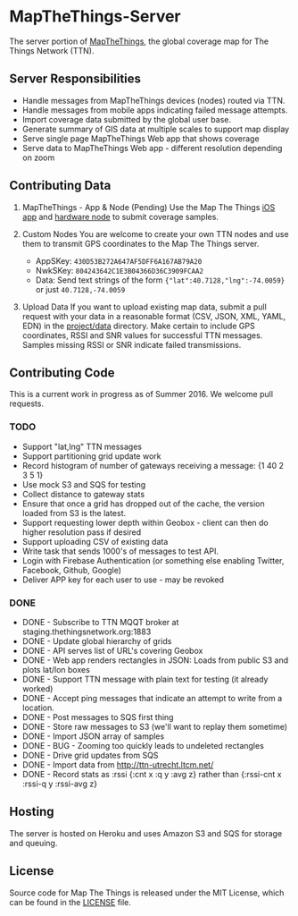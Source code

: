 
# MapTheThings-Server

The server portion of [MapTheThings](http://map.thethings.nyc), the
global coverage map for The Things Network (TTN).

## Server Responsibilities
- Handle messages from MapTheThings devices (nodes) routed via TTN.
- Handle messages from mobile apps indicating failed message attempts.
- Import coverage data submitted by the global user base.
- Generate summary of GIS data at multiple scales to support map display
- Serve single page MapTheThings Web app that shows coverage
- Serve data to MapTheThings Web app - different resolution depending on zoom

## Contributing Data

1. MapTheThings - App & Node (Pending)
  Use the Map The Things [iOS app](http://github.com/things-nyc/mapthethings-ios)
  and [hardware node](http://github.com/things-nyc/mapthethings-node)
  to submit coverage samples.

2. Custom Nodes
  You are welcome to create your own TTN nodes and use them to
  transmit GPS coordinates to the Map The Things server.</p>
   - AppSKey: ```430D53B272A647AF5DFF6A167AB79A20```
   - NwkSKey: ```804243642C1E3B04366D36C3909FCAA2```
   - Data: Send text strings of the form
      ```{"lat":40.7128,"lng":-74.0059}``` or just ```40.7128,-74.0059```

3. Upload Data
  If you want to upload existing map data, submit a pull request with your
  data in a reasonable format (CSV, JSON, XML, YAML, EDN) in the
  [project/data](http://github.com/things-nyc/mapthethings/data)
  directory. Make certain to include GPS coordinates, RSSI and SNR values
  for successful TTN messages. Samples missing RSSI or SNR indicate failed
  transmissions.

## Contributing Code
This is a current work in progress as of Summer 2016. We welcome pull requests.

### TODO
- Support "lat,lng" TTN messages
- Support partitioning grid update work
- Record histogram of number of gateways receiving a message: {1 40 2 3 5 1}
- Use mock S3 and SQS for testing
- Collect distance to gateway stats
- Ensure that once a grid has dropped out of the cache, the version loaded from S3 is the latest.
- Support requesting lower depth within Geobox - client can then do higher resolution pass if desired
- Support uploading CSV of existing data
- Write task that sends 1000's of messages to test API.
- Login with Firebase Authentication (or something else enabling Twitter, Facebook, Github, Google)
- Deliver APP key for each user to use - may be revoked

### DONE
- DONE - Subscribe to TTN MQQT broker at staging.thethingsnetwork.org:1883
- DONE - Update global hierarchy of grids
- DONE - API serves list of URL's covering Geobox
- DONE - Web app renders rectangles in JSON: Loads from public S3 and plots lat/lon boxes
- DONE - Support TTN message with plain text for testing (it already worked)
- DONE - Accept ping messages that indicate an attempt to write from a location.
- DONE - Post messages to SQS first thing
- DONE - Store raw messages to S3 (we'll want to replay them sometime)
- DONE - Import JSON array of samples
- DONE - BUG - Zooming too quickly leads to undeleted rectangles
- DONE - Drive grid updates from SQS
- DONE - Import data from http://ttn-utrecht.ltcm.net/
- DONE - Record stats as :rssi {:cnt x :q y :avg z} rather than {:rssi-cnt x :rssi-q y :rssi-avg z}

## Hosting
The server is hosted on Heroku and uses Amazon S3 and SQS for storage and queuing.

## License
Source code for Map The Things is released under the MIT License,
which can be found in the [LICENSE](LICENSE) file.
